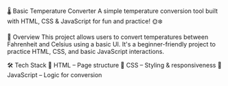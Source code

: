 🌡️ Basic Temperature Converter
A simple temperature conversion tool built with HTML, CSS & JavaScript for fun and practice! 🌞❄️

📌 Overview
This project allows users to convert temperatures between Fahrenheit and Celsius using a basic UI. It's a beginner-friendly project to practice HTML, CSS, and basic JavaScript interactions.

🛠️ Tech Stack
🔹 HTML – Page structure
🔹 CSS – Styling & responsiveness
🔹 JavaScript – Logic for conversion
